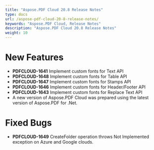 ```yaml
---
title: "Aspose.PDF Cloud 20.8 Release Notes"
type: docs
url: /aspose-pdf-cloud-20-8-release-notes/
keywords: "Aspose.PDF Cloud, Release Notes"
description: "Aspose.PDF Cloud 20.8 Release Notes"
weight: 10
---
```


# **New Features**
-   **PDFCLOUD-1641** Implement custom fonts for Text API
-   **PDFCLOUD-1648** Implement custom fonts for Table API
-  	**PDFCLOUD-1647** Implement custom fonts for Stamps API
-   **PDFCLOUD-1646** Implement custom fonts for Header/Footer API
-   **PDFCLOUD-1643** Implement custom fonts for Replace Text API
-   A new version of Aspose.PDF Cloud was prepared using the latest version of Aspose.PDF for .Net.
# **Fixed Bugs**
-   **PDFCLOUD-1649** CreateFolder operation throws Not Implemented exception on Azure and Google clouds.


